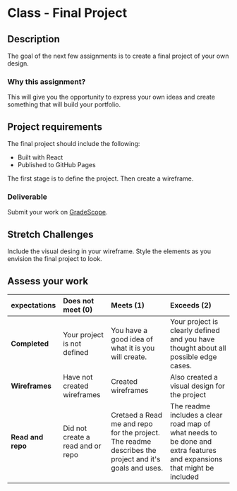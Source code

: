 # Class - Final Project

## Description 

The goal of the next few assignments is to create a final project of your own design. 

### Why this assignment?

This will give you the opportunity to express your own ideas and create something that will build your portfolio. 

## Project requirements

The final project should include the following: 

- Built with React
- Published to GitHub Pages

The first stage is to define the project. Then create a wireframe.

### Deliverable

Submit your work on [GradeScope](https://www.gradescope.com/courses/202953). 

## Stretch Challenges 

Include the visual desing in your wireframe. Style the elements as you envision the final project to look. 

## Assess your work

| expectations | Does not meet (0) | Meets (1) | Exceeds (2) |
|:-------------|:------------------|:----------|:------------|
| **Completed** | Your project is not defined | You have a good idea of what it is you will create. | Your project is clearly defined and you have thought about all possible edge cases. |
| **Wireframes** | Have not created wireframes | Created wireframes | Also created a visual design for the project |
| **Read and repo** | Did not create a read and or repo | Cretaed a Read me and repo for the project. The readme describes the project and it's goals and uses. | The readme includes a clear road map of what needs to be done and extra features and expansions that might be included |
 